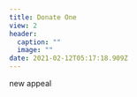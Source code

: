 ```yaml
---
title: Donate One
view: 2
header:
  caption: ""
  image: ""
date: 2021-02-12T05:17:18.909Z
---
```

new appeal
